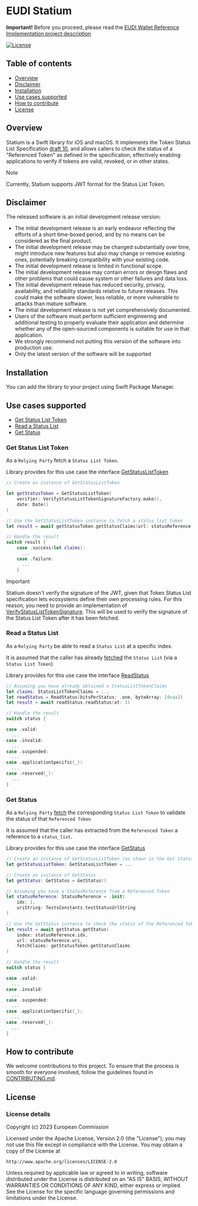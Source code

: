 # EUDI Statium

**Important!** Before you proceed, please read
the [EUDI Wallet Reference Implementation project description](https://github.com/eu-digital-identity-wallet/.github/blob/main/profile/reference-implementation.md)

[![License](https://img.shields.io/badge/License-Apache%202.0-blue.svg)](https://www.apache.org/licenses/LICENSE-2.0)


## Table of contents

* [Overview](#overview)
* [Disclaimer](#disclaimer)
* [Installation](#installation)
* [Use cases supported](#use-cases-supported)
* [How to contribute](#how-to-contribute)
* [License](#license) 

## Overview

Statium is a Swift library for iOS and macOS. 
It implements the Token Status List Specification [draft 10](https://www.ietf.org/archive/id/draft-ietf-oauth-status-list-10.html), 
and allows callers to check the status of a "Referenced Token" as defined in the specification, 
effectively enabling applications to verify if tokens are valid, revoked, or in other states.

> [!NOTE]
> Currently, Statium supports JWT format for the Status List Token.

## Disclaimer

The released software is an initial development release version:
-  The initial development release is an early endeavor reflecting the efforts of a short time-boxed period, and by no means can be considered as the final product.
-  The initial development release may be changed substantially over time, might introduce new features but also may change or remove existing ones, potentially breaking compatibility with your existing code.
-  The initial development release is limited in functional scope.
-  The initial development release may contain errors or design flaws and other problems that could cause system or other failures and data loss.
-  The initial development release has reduced security, privacy, availability, and reliability standards relative to future releases. This could make the software slower, less reliable, or more vulnerable to attacks than mature software.
-  The initial development release is not yet comprehensively documented.
-  Users of the software must perform sufficient engineering and additional testing to properly evaluate their application and determine whether any of the open-sourced components is suitable for use in that application.
-  We strongly recommend not putting this version of the software into production use.
-  Only the latest version of the software will be supported

## Installation

You can add the library to your project using Swift Package Manager.

## Use cases supported

- [Get Status List Token](#get-status-list-token)
- [Read a Status List](#read-a-status-list)
- [Get Status](#get-status) 

### Get Status List Token

As a `Relying Party` fetch a `Status List Token`.

Library provides for this use case the interface [GetStatusListToken](Sources/Status/GetStatusToken.swift)

```swift
// Create an instance of GetStatusListToken

let getStatusToken = GetStatusListToken(
    verifier: VerifyStatusListTokenSignatureFactory.make(),
    date: Date()
)

// Use the GetStatusListToken instance to fetch a status list token
let result = await getStatusToken.getStatusClaims(url: statusReference.uri)

// Handle the result
switch result {
    case .success(let claims):
      ...
    case .failure:
      ...
    }
```

> [!IMPORTANT]
> Statium doesn't verify the signature of the JWT, given that Token Status List specification lets 
> ecosystems define their own processing rules. For this reason, you need to provide an implementation
> of [VerifyStatusListTokenSignature](Sources/Types/VerifyStatusListTokenSignature.swift).
> This will be used to verify the signature of the Status List Token after it has been fetched.
 
### Read a Status List

As a `Relying Party` be able to read a `Status List` at a specific index.

It is assumed that the caller has already [fetched](#get-status-list-token) 
the `Status List` (via a `Status List Token`)

Library provides for this use case the interface [ReadStatus](Sources/Status/ReadStatus.swift)

```swift
// Assuming you have already obtained a StatusListTokenClaims
let claims: StatusListTokenClaims = ...
let readStatus = ReadStatus(bitsPerStatus: .one, byteArray: [0xaa])
let result = await readStatus.readStatus(at: 1)

// Handle the result
switch status {

case .valid:
  ...
case .invalid:
  ...
case .suspended:
  ...
case .applicationSpecific(_):
  ...
case .reserved(_):
  ...
}
```
### Get Status

As a `Relying Party` [fetch](#get-status-list-token) the corresponding `Status List Token` 
to validate the status of that `Referenced Token`

It is assumed that the caller has extracted from the `Referenced Token` 
a reference to a `status_list`.

Library provides for this use case the interface [GetStatus](Sources/Status/GetStatus.kt)

```swift
// Create an instance of GetStatusListToken (as shown in the Get Status List Token section)
let getStatusListToken: GetStatusListToken = ...

// Create an instance of GetStatus
let getStatus: GetStatus = GetStatus()

// Assuming you have a StatusReference from a Referenced Token
let statusReference: StatusReference = .init(
    idx: 1,
    uriString: TestsConstants.testStatusUrlString
)

// Use the GetStatus instance to check the status of the Referenced Token
let result = await getStatus.getStatus(
    index: statusReference.idx,
    url: statusReference.uri,
    fetchClaims: getStatusToken.getStatusClaims
)

// Handle the result
switch status {

case .valid:
  ...
case .invalid:
  ...
case .suspended:
  ...
case .applicationSpecific(_):
  ...
case .reserved(_):
  ...
}
```

## How to contribute

We welcome contributions to this project. To ensure that the process is smooth for everyone
involved, follow the guidelines found in [CONTRIBUTING.md](CONTRIBUTING.md).

## License

### License details

Copyright (c) 2023 European Commission

Licensed under the Apache License, Version 2.0 (the "License");
you may not use this file except in compliance with the License.
You may obtain a copy of the License at

    http://www.apache.org/licenses/LICENSE-2.0

Unless required by applicable law or agreed to in writing, software
distributed under the License is distributed on an "AS IS" BASIS,
WITHOUT WARRANTIES OR CONDITIONS OF ANY KIND, either express or implied.
See the License for the specific language governing permissions and
limitations under the License.


